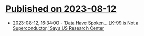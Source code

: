 # [Published on 2023-08-12](index.md)

* [2023-08-12, 16:34:00](https://science.slashdot.org/story/23/08/12/0437233/data-have-spoken-lk-99-is-not-a-superconductor-says-us-research-center?utm_source=rss1.0mainlinkanon&utm_medium=feed) - ['Data Have Spoken...   LK-99 is Not a Superconductor,' Says US Research Center](https://science.slashdot.org/story/23/08/12/0437233/data-have-spoken-lk-99-is-not-a-superconductor-says-us-research-center?utm_source=rss1.0mainlinkanon&utm_medium=feed)
